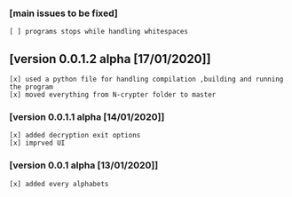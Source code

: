 ### [main issues to be fixed]

    [ ] programs stops while handling whitespaces

## [version 0.0.1.2 alpha [17/01/2020]]

    [x] used a python file for handling compilation ,building and running the program
    [x] moved everything from N-crypter folder to master

### [version 0.0.1.1 alpha [14/01/2020]]

    [x] added decryption exit options
    [x] imprved UI


### [version 0.0.1 alpha [13/01/2020]]

    [x] added every alphabets 
